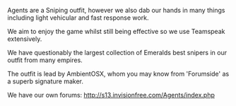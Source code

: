 Agents are a Sniping outfit, however we also dab our hands in many
things including light vehicular and fast response work.

We aim to enjoy the game whilst still being effective so we use
Teamspeak extensively.

We have questionably the largest collection of Emeralds best snipers in
our outfit from many empires.

The outfit is lead by AmbientOSX, whom you may know from 'Forumside' as
a superb signature maker.

We have our own forums: <http://s13.invisionfree.com/Agents/index.php>